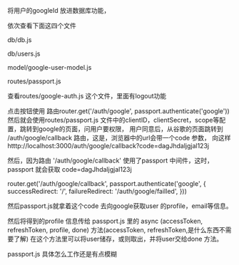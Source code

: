 

将用户的googleId 放进数据库功能，




依次查看下面这四个文件

db/db.js

db/users.js

model/google-user-model.js

routes/passport.js

查看routes/google-auth.js 这个文件，里面有logout功能




点击按钮使用 路由router.get('/auth/google', passport.authenticate('google'))
然后就会使用routes/passport.js 文件中的clientID，clientSecret，scope等配置，跳转到google的页面，问用户要权限，
用户同意后，从谷歌的页面跳转到 /auth/google/callback 路由，这是，浏览器中的url会带一个code 参数，
向这样 htttp://localhost:3000/auth/google/callback?code=dagJhdaljgjal123j


然后，因为路由 '/auth/google/callback' 使用了passport 中间件，这时，passport 就会获取 code=dagJhdaljgjal123j 

router.get('/auth/google/callback', passport.authenticate('google', {
    successRedirect: '/',
    failureRedirect: '/auth/google/failled',
}))

然后passport.js就拿着这个code 去向google获取user 的profile，email等信息。

然后将得到的profile 信息传给  passport.js 里的 async (accessToken, refreshToken, profile, done) 方法(accessToken, refreshToken,是什么东西不需要了解)
在这个方法里可以将user储存，或则取出，并将user交给done 方法。



passport.js 具体怎么工作还是有点模糊



  
